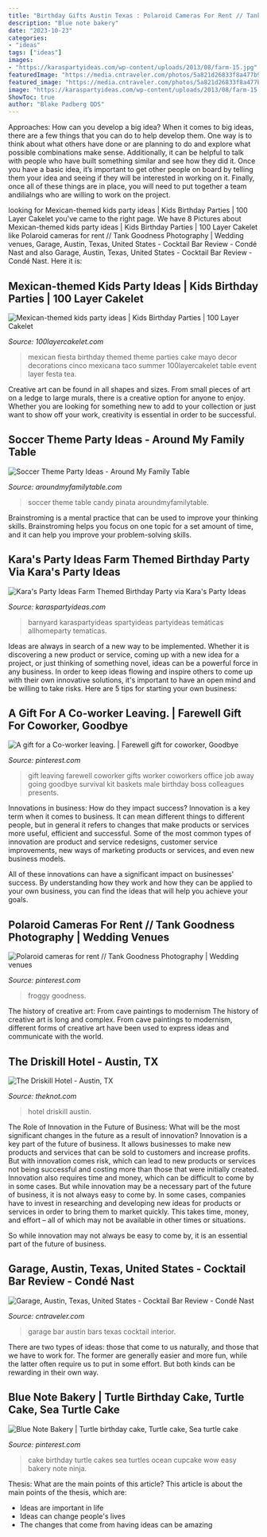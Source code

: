 ```yaml
---
title: "Birthday Gifts Austin Texas : Polaroid Cameras For Rent // Tank Goodness Photography"
description: "Blue note bakery"
date: "2023-10-23"
categories:
- "ideas"
tags: ["ideas"]
images:
- "https://karaspartyideas.com/wp-content/uploads/2013/08/farm-15.jpg"
featuredImage: "https://media.cntraveler.com/photos/5a821d26833f8a477b9494ca/4:5/w_767,c_limit/Garage_Julie-Cope_2018_Garage-Arch-JulieCopePhotography-21817-(6-of-41)_preview.jpg"
featured_image: "https://media.cntraveler.com/photos/5a821d26833f8a477b9494ca/4:5/w_767,c_limit/Garage_Julie-Cope_2018_Garage-Arch-JulieCopePhotography-21817-(6-of-41)_preview.jpg"
image: "https://karaspartyideas.com/wp-content/uploads/2013/08/farm-15.jpg"
ShowToc: true
author: "Blake Padberg DDS"
---
```



Approaches: How can you develop a big idea?
When it comes to big ideas, there are a few things that you can do to help develop them. One way is to think about what others have done or are planning to do and explore what possible combinations make sense. Additionally, it can be helpful to talk with people who have built something similar and see how they did it. Once you have a basic idea, it’s important to get other people on board by telling them your idea and seeing if they will be interested in working on it. Finally, once all of these things are in place, you will need to put together a team andilialngs who are willing to work on the project.

	

		
looking for Mexican-themed kids party ideas | Kids Birthday Parties | 100 Layer Cakelet you've came to the right page. We have 8 Pictures about Mexican-themed kids party ideas | Kids Birthday Parties | 100 Layer Cakelet like Polaroid cameras for rent // Tank Goodness Photography | Wedding venues, Garage, Austin, Texas, United States - Cocktail Bar Review - Condé Nast and also Garage, Austin, Texas, United States - Cocktail Bar Review - Condé Nast. Here it is:
		
    
## Mexican-themed Kids Party Ideas | Kids Birthday Parties | 100 Layer Cakelet

<img loading=lazy src="https://100lclive.s3.amazonaws.com/img/ideas/blog-full/137604.jpg" onerror="this.onerror=null;this.src='https://tse4.mm.bing.net/th?id=OIP.Jgojjw4U6ibBXL7cMsfLSQHaLG&amp;pid=15.1';" alt="Mexican-themed kids party ideas | Kids Birthday Parties | 100 Layer Cakelet">

_Source: 100layercakelet.com_

>mexican fiesta birthday themed theme parties cake mayo decor decorations cinco mexicana taco summer 100layercakelet table event layer festa tea. 

	

Creative art can be found in all shapes and sizes. From small pieces of art on a ledge to large murals, there is a creative option for anyone to enjoy. Whether you are looking for something new to add to your collection or just want to show off your work, creativity is essential in order to be successful.

    
## Soccer Theme Party Ideas - Around My Family Table

<img loading=lazy src="https://www.aroundmyfamilytable.com/wp-content/uploads/2015/03/soccer-party-1.jpg" onerror="this.onerror=null;this.src='https://tse1.mm.bing.net/th?id=OIP.QXdyTzMHy9gfJPSrELP3RQHaE7&amp;pid=15.1';" alt="Soccer Theme Party Ideas - Around My Family Table">

_Source: aroundmyfamilytable.com_

>soccer theme table candy pinata aroundmyfamilytable. 

	

Brainstroming is a mental practice that can be used to improve your thinking skills. Brainstroming helps you focus on one topic for a set amount of time, and it can help you improve your problem-solving skills.

    
## Kara&#039;s Party Ideas Farm Themed Birthday Party Via Kara&#039;s Party Ideas

<img loading=lazy src="https://karaspartyideas.com/wp-content/uploads/2013/08/farm-15.jpg" onerror="this.onerror=null;this.src='https://tse2.mm.bing.net/th?id=OIP.D66o5bt1U_pe4AJu6aGf6gHaK8&amp;pid=15.1';" alt="Kara&#039;s Party Ideas Farm Themed Birthday Party via Kara&#039;s Party Ideas">

_Source: karaspartyideas.com_

>barnyard karaspartyideas spartyideas partyideas temáticas allhomeparty tematicas. 

	

Ideas are always in search of a new way to be implemented. Whether it is discovering a new product or service, coming up with a new idea for a project, or just thinking of something novel, ideas can be a powerful force in any business. In order to keep ideas flowing and inspire others to come up with their own innovative solutions, it's important to have an open mind and be willing to take risks. Here are 5 tips for starting your own business: 
    
## A Gift For A Co-worker Leaving. | Farewell Gift For Coworker, Goodbye

<img loading=lazy src="https://i.pinimg.com/736x/de/3e/b8/de3eb8e5b87099ed9850f7d8886744bd--may-day-baskets-for-coworkers-co-worker-leaving-gift-ideas.jpg" onerror="this.onerror=null;this.src='https://tse3.mm.bing.net/th?id=OIP.yWe0eLFgpSsrLs8_KVC-egHaNK&amp;pid=15.1';" alt="A gift for a Co-worker leaving. | Farewell gift for coworker, Goodbye">

_Source: pinterest.com_

>gift leaving farewell coworker gifts worker coworkers office job away going goodbye survival kit baskets male birthday boss colleagues presents. 

	

Innovations in business: How do they impact success?
Innovation is a key term when it comes to business. It can mean different things to different people, but in general it refers to changes that make products or services more useful, efficient and successful.
Some of the most common types of innovation are product and service redesigns, customer service improvements, new ways of marketing products or services, and even new business models.

All of these innovations can have a significant impact on businesses' success. By understanding how they work and how they can be applied to your own business, you can find the ideas that will help you achieve your goals.

    
## Polaroid Cameras For Rent // Tank Goodness Photography | Wedding Venues

<img loading=lazy src="https://i.pinimg.com/originals/3b/32/dd/3b32dd6a4027de0e5b4e6432f5e12d06.jpg" onerror="this.onerror=null;this.src='https://tse3.mm.bing.net/th?id=OIP.a77kzRPkpWnMmfrah5C36wHaLH&amp;pid=15.1';" alt="Polaroid cameras for rent // Tank Goodness Photography | Wedding venues">

_Source: pinterest.com_

>froggy goodness. 

	

The history of creative art: From cave paintings to modernism
The history of creative art is long and complex. From cave paintings to modernism, different forms of creative art have been used to express ideas and communicate with the world.

    
## The Driskill Hotel - Austin, TX

<img loading=lazy src="https://media-api.xogrp.com/images/ddfd5d3c-462b-4e21-9ce9-631df7cf8449" onerror="this.onerror=null;this.src='https://tse3.mm.bing.net/th?id=OIP.TkMSs7vvmT2jF0uSaOyvdAHaE8&amp;pid=15.1';" alt="The Driskill Hotel - Austin, TX">

_Source: theknot.com_

>hotel driskill austin. 

	

The Role of Innovation in the Future of Business: What will be the most significant changes in the future as a result of innovation?
Innovation is a key part of the future of business. It allows businesses to make new products and services that can be sold to customers and increase profits. But with innovation comes risk, which can lead to new products or services not being successful and costing more than those that were initially created. Innovation also requires time and money, which can be difficult to come by in some cases.
But while innovation may be a necessary part of the future of business, it is not always easy to come by. In some cases, companies have to invest in researching and developing new ideas for products or services in order to bring them to market quickly. This takes time, money, and effort – all of which may not be available in other times or situations.

So while innovation may not always be easy to come by, it is an essential part of the future of business.

    
## Garage, Austin, Texas, United States - Cocktail Bar Review - Condé Nast

<img loading=lazy src="https://media.cntraveler.com/photos/5a821d26833f8a477b9494ca/4:5/w_767,c_limit/Garage_Julie-Cope_2018_Garage-Arch-JulieCopePhotography-21817-(6-of-41)_preview.jpg" onerror="this.onerror=null;this.src='https://tse3.mm.bing.net/th?id=OIP.ThvyAfacn5_ANh_UpcTahgHaJQ&amp;pid=15.1';" alt="Garage, Austin, Texas, United States - Cocktail Bar Review - Condé Nast">

_Source: cntraveler.com_

>garage bar austin bars texas cocktail interior. 

	

There are two types of ideas: those that come to us naturally, and those that we have to work for. The former are generally easier and more fun, while the latter often require us to put in some effort. But both kinds can be rewarding in their own way.

    
## Blue Note Bakery | Turtle Birthday Cake, Turtle Cake, Sea Turtle Cake

<img loading=lazy src="https://i.pinimg.com/originals/c7/44/a3/c744a317a06a6b42ff6370d38afcb00d.jpg" onerror="this.onerror=null;this.src='https://tse4.mm.bing.net/th?id=OIP.Xm8hlsDebhSziPEGeAWYYQHaJ3&amp;pid=15.1';" alt="Blue Note Bakery | Turtle birthday cake, Turtle cake, Sea turtle cake">

_Source: pinterest.com_

>cake birthday turtle cakes sea turtles ocean cupcake wow easy bakery note ninja. 

	

Thesis: What are the main points of this article?
This article is about the main points of the thesis, which are: 
- Ideas are important in life
- Ideas can change people's lives
- The changes that come from having ideas can be amazing

